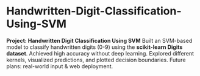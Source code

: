 # Handwritten-Digit-Classification-Using-SVM
**Project: Handwritten Digit Classification Using SVM**    Built an SVM-based model to classify handwritten digits (0-9) using the **scikit-learn Digits dataset**. Achieved high accuracy without deep learning. Explored different kernels, visualized predictions, and plotted decision boundaries. Future plans: real-world input &amp; web deployment.

